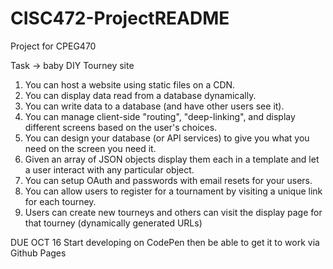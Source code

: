 # CISC472-ProjectREADME
Project for CPEG470

Task -> baby DIY Tourney site

1. You can host a website using static files on a CDN.
2. You can display data read from a database dynamically.
3. You can write data to a database (and have other users see it).
4. You can manage client-side "routing", "deep-linking", and display different screens based on the user's choices.
5. You can design your database (or API services) to give you what you need on the screen you need it.
6. Given an array of JSON objects display them each in a template and let a user interact with any particular object.
7. You can setup OAuth and passwords with email resets for your users.
8. You can allow users to register for a tournament by visiting a unique link for each tourney.
9. Users can create new tourneys and others can visit the display page for that tourney (dynamically generated URLs)

DUE OCT 16
Start developing on CodePen then be able to get it to work via Github Pages
